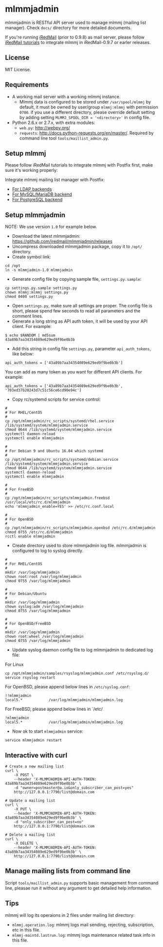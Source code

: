 # mlmmjadmin

mlmmjadmin is RESTful API server used to manage mlmmj (mailing list manager).
Check `docs/` directory for more detailed documents.

If you're running [iRedMail](https://www.iredmail.org/) (prior to 0.9.8) as
mail server, please follow
[iRedMail tutorials](https://www.iredmail.org/index.html#integration) to
integrate mlmmj in iRedMail-0.9.7 or earler releases.

## License

MIT License.

## Requirements

* A working mail server with a working mlmmj instance.
    * Mlmmj data is configured to be stored under `/var/spool/mlmmj` by
      default, it must be owned by user/group `mlmmj:mlmmj` with permission
      `0700`. if you use a different directory, please override default setting
      by adding setting `MLMMJ_SPOOL_DIR = '<directory>'` in config file.
* Python 2.6.x or 2.7.x, with extra modules:
    * `web.py`: <http://webpy.org/>
    * `requests`: <http://docs.python-requests.org/en/master/>. Required by
      command line tool `tools/maillist_admin.py`.

## Setup mlmmj

Please follow iRedMail tutorials to integrate mlmmj with Postfix first, make
sure it's working properly:

Integrate mlmmj mailing list manager with Postfix:

* [For LDAP backends](https://docs.iredmail.org/integration.mlmmj.ldap.html)
* [For MySQL/MariaDB backend](https://docs.iredmail.org/integration.mlmmj.mysql.html)
* [For PostgreSQL backend](https://docs.iredmail.org/integration.mlmmj.pgsql.html)

## Setup mlmmjadmin

NOTE: We use version `1.0` for example below.

* Download the latest mlmmjadmin: <https://github.com/iredmail/mlmmjadmin/releases>
* Uncompress downloaded mlmmjadmin package, copy it to `/opt/` directory.
* Create symbol link:

```
cd /opt
ln -s mlmmjadmin-1.0 mlmmjadmin
```

* Generate config file by copying sample file, `settings.py.sample`:

```
cp settings.py.sample settings.py
chown mlmmj:mlmmj settings.py
chmod 0400 settings.py
```

* Open `settings.py`, make sure all settings are proper. The config file is
  short, please spend few seconds to read all parameters and the comment lines.
* Generate a long string as API auth token, it will be used by your API client.
  For example:

```
$ echo $RANDOM | md5sum
43a89b7aa34354089e629ed9f9be0b3b
```

* Add this string in config file `settings.py`, parameter `api_auth_tokens`,
  like below:

```
api_auth_tokens = ['43a89b7aa34354089e629ed9f9be0b3b']
```

You can add as many token as you want for different API clients. For example:

```
api_auth_tokens = ['43a89b7aa34354089e629ed9f9be0b3b', '703ed37b20243d7c51c56ce6cd90e94c']
```

* Copy rc/systemd scripts for service control:

```
#
# For RHEL/CentOS
#
cp /opt/mlmmjadmin/rc_scripts/systemd/rhel.service /lib/systemd/system/mlmmjadmin.service
chmod 0644 /lib/systemd/system/mlmmjadmin.service
systemctl daemon-reload
systemctl enable mlmmjadmin

#
# For Debian 9 and Ubuntu 16.04 which systemd
#
cp /opt/mlmmjadmin/rc_scripts/systemd/debian.service /lib/systemd/system/mlmmjadmin.service
chmod 0644 /lib/systemd/system/mlmmjadmin.service
systemctl daemon-reload
systemctl enable mlmmjadmin

#
# For FreeBSD
#
cp /opt/mlmmjadmin/rc_scripts/mlmmjadmin.freebsd /usr/local/etc/rc.d/mlmmjadmin
echo 'mlmmjadmin_enable=YES' >> /etc/rc.conf.local

#
# For OpenBSD
#
cp /opt/mlmmjadmin/rc_scripts/mlmmjadmin.openbsd /etc/rc.d/mlmmjadmin
chmod 0755 /etc/rc.d/mlmmjadmin
rcctl enable mlmmjadmin
```


* Create directory used to store mlmmjadmin log file. mlmmjadmin is
  configured to log to syslog directly.

```
#
# For RHEL/CentOS
#
mkdir /var/log/mlmmjadmin
chown root:root /var/log/mlmmjadmin
chmod 0755 /var/log/mlmmjadmin

#
# For Debian/Ubuntu
#
mkdir /var/log/mlmmjadmin
chown syslog:adm /var/log/mlmmjadmin
chmod 0755 /var/log/mlmmjadmin

#
# For OpenBSD/FreeBSD
#
mkdir /var/log/mlmmjadmin
chown root:wheel /var/log/mlmmjadmin
chmod 0755 /var/log/mlmmjadmin
```

* Update syslog daemon config file to log mlmmjadmin to dedicated log file:

For Linux
```
cp /opt/mlmmjadmin/samples/rsyslog/mlmmjadmin.conf /etc/rsyslog.d/
service rsyslog restart
```

For OpenBSD, please append below lines in `/etc/syslog.conf`:

```
!!mlmmjadmin
local5.*            /var/log/mlmmjadmin/mlmmjadmin.log
```

For FreeBSD, please append below lines in `/etc/

```
!mlmmjadmin
local5.*            /var/log/mlmmjadmin/mlmmjadmin.log
```

* Now ok to start `mlmmjadmin` service:

```
service mlmmjadmin restart
```

## Interactive with curl

```
# Create a new mailing list
curl \
    -X POST \
    --header 'X-MLMMJADMIN-API-AUTH-TOKEN: 43a89b7aa34354089e629ed9f9be0b3b' \
    -d "owner=postmaster@a.io&only_subscriber_can_post=yes"
    http://127.0.0.1:7790/list@domain.com

# Update a mailing list
curl \
    -X PUT \
    --header 'X-MLMMJADMIN-API-AUTH-TOKEN: 43a89b7aa34354089e629ed9f9be0b3b' \
    -d "only_subscriber_can_post=no"
    http://127.0.0.1:7790/list@domain.com

# Delete a mailing list
curl \
    -X DELETE \
    --header 'X-MLMMJADMIN-API-AUTH-TOKEN: 43a89b7aa34354089e629ed9f9be0b3b' \
    http://127.0.0.1:7790/list@domain.com
```

## Manage mailing lists from command line

Script `tools/maillist_admin.py` supports basic management from command line,
pleasae run it without any argument to get detailed help information.

## Tips

mlmmj will log its operaions in 2 files under mailing list directory:

* `mlmmj.operation.log`: mlmmj logs mail sending, rejecting, subscription, etc
  in this file.
* `mlmmj-maintd.lastrun.log`: mlmmj logs maintenance related task info in this file.
